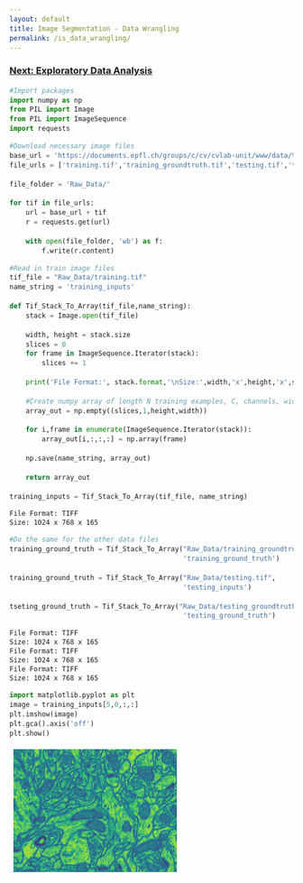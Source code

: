 ```yaml
---
layout: default
title: Image Segmentation - Data Wrangling
permalink: /is_data_wrangling/
---
```


### [Next: Exploratory Data Analysis](is_eda)

```python
#Import packages
import numpy as np
from PIL import Image
from PIL import ImageSequence
import requests
```


```python
#Download necessary image files
base_url = 'https://documents.epfl.ch/groups/c/cv/cvlab-unit/www/data/%20ElectronMicroscopy_Hippocampus/'
file_urls = ['training.tif','training_groundtruth.tif','testing.tif','testing_groundtruth.tif']

file_folder = 'Raw_Data/'

for tif in file_urls:
    url = base_url + tif
    r = requests.get(url)

    with open(file_folder, 'wb') as f:
        f.write(r.content)
```


```python
#Read in train image files
tif_file = "Raw_Data/training.tif"
name_string = 'training_inputs'

def Tif_Stack_To_Array(tif_file,name_string):
    stack = Image.open(tif_file)

    width, height = stack.size
    slices = 0
    for frame in ImageSequence.Iterator(stack):
        slices += 1
    
    print('File Format:', stack.format,'\nSize:',width,'x',height,'x',slices)

    #Create numpy array of length N training examples, C, channels, widtch W, and height H
    array_out = np.empty((slices,1,height,width))

    for i,frame in enumerate(ImageSequence.Iterator(stack)):
        array_out[i,:,:,:] = np.array(frame)
    
    np.save(name_string, array_out)
    
    return array_out
    
training_inputs = Tif_Stack_To_Array(tif_file, name_string)
```

    File Format: TIFF 
    Size: 1024 x 768 x 165



```python
#Do the same for the other data files
training_ground_truth = Tif_Stack_To_Array("Raw_Data/training_groundtruth.tif",
                                           'training_ground_truth')

training_ground_truth = Tif_Stack_To_Array("Raw_Data/testing.tif",
                                           'testing_inputs')

tseting_ground_truth = Tif_Stack_To_Array("Raw_Data/testing_groundtruth.tif",
                                           'testing_ground_truth')
```

    File Format: TIFF 
    Size: 1024 x 768 x 165
    File Format: TIFF 
    Size: 1024 x 768 x 165
    File Format: TIFF 
    Size: 1024 x 768 x 165



```python
import matplotlib.pyplot as plt
image = training_inputs[5,0,:,:]
plt.imshow(image)
plt.gca().axis('off')
plt.show()
```


![png](https://raw.githubusercontent.com/cemalec/cemalec.github.io/master/_portfolio/image_segmentation/is_data_wrangling_01.png "Figure 1")
